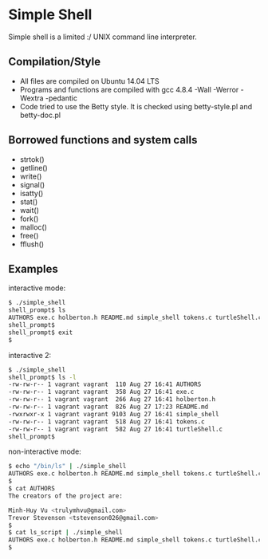 # Simple Shell

Simple shell is a limited :/ UNIX command line interpreter.

## Compilation/Style

* All files are compiled on Ubuntu 14.04 LTS
* Programs and functions are compiled with gcc 4.8.4 -Wall -Werror -Wextra -pedantic
* Code tried to use the Betty style. It is checked using betty-style.pl and betty-doc.pl

## Borrowed functions and system calls

* strtok()
* getline()
* write()
* signal()
* isatty()
* stat()
* wait()
* fork()
* malloc()
* free()
* fflush()

## Examples
interactive mode:

```bash
$ ./simple_shell
shell_prompt$ ls
AUTHORS exe.c holberton.h README.md simple_shell tokens.c turtleShell.c
shell_prompt$
shell_prompt$ exit
$
```

interactive 2:

```bash
$ ./simple_shell
shell_prompt$ ls -l
-rw-rw-r-- 1 vagrant vagrant  110 Aug 27 16:41 AUTHORS
-rw-rw-r-- 1 vagrant vagrant  358 Aug 27 16:41 exe.c
-rw-rw-r-- 1 vagrant vagrant  266 Aug 27 16:41 holberton.h
-rw-rw-r-- 1 vagrant vagrant  826 Aug 27 17:23 README.md
-rwxrwxr-x 1 vagrant vagrant 9103 Aug 27 16:41 simple_shell
-rw-rw-r-- 1 vagrant vagrant  518 Aug 27 16:41 tokens.c
-rw-rw-r-- 1 vagrant vagrant  582 Aug 27 16:41 turtleShell.c
shell_prompt$
```
non-interactive mode:

```bash
$ echo "/bin/ls" | ./simple_shell
AUTHORS exe.c holberton.h README.md simple_shell tokens.c turtleShell.c
$
$ cat AUTHORS
The creators of the project are:

Minh-Huy Vu <trulymhvu@gmail.com>
Trevor Stevenson <tstevenson026@gmail.com>
$
$ cat ls_script | ./simple_shell
AUTHORS exe.c holberton.h README.md simple_shell tokens.c turtleShell.c
$
```
